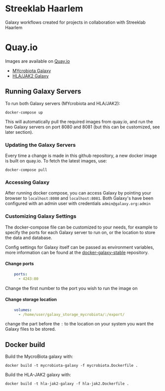 # Streeklab Haarlem

Galaxy workflows created for projects in collaboration with Streeklab Haarlem

# Quay.io

Images are available on [Quay.io](https://quay.io)

- [MYcrobiota Galaxy](https://quay.io/repository/erasmusmc_bioinformatics/streeklab-haarlem-mycrobiota)
- [HLA/JAK2 Galaxy](https://quay.io/repository/erasmusmc_bioinformatics/streeklab-haarlem-galaxy)

## Running Galaxy Servers

To run both Galaxy servers (MYcrobiota and HLA/JAK2):

```
docker-compose up
```

This will automatically pull the required images from quay.io, and run the two Galaxy servers on port 8080 and 8081 (but this can be customized, see later section).

### Updating the Galaxy Servers

Every time a change is made in this github repository, a new docker image is built on quay.io. To fetch the latest images, use:

```
docker-compose pull
```

### Accessing Galaxy

After running docker compose, you can access Galaxy by pointing your browser to `localhost:8080` and `localhost:8081`. Both Galaxy's have been configured with an admin user with credentials `admin@galaxy.org:admin`

### Customizing Galaxy Settings

The docker-compose file can be customized to your needs, for example to specify the ports for each Galaxy server to run on, or the location to store the data and database.

Config settings for Galaxy itself can be passed as environment variables, more information can be found at the [docker-galaxy-stable](https://github.com/bgruening/docker-galaxy-stable) repository.

#### Change ports

```yml
    ports:
      - 4243:80
```

Change the first number to the port you wish to run the image on

#### Change storage location

```yml
    volumes:
      - /home/user/galaxy_storage_mycrobiota/:/export/
```

change the part before the `:` to the location on your system you want the Galaxy files to be stored.

## Docker build

Build the MycroBiota galaxy with:
```
docker build -t mycrobiota-galaxy -f mycrobiota.Dockerfile .
```

Build the HLA-JAK2 galaxy with:
```
docker build -t hla-jak2-galaxy -f hla-jak2.Dockerfile .
```
